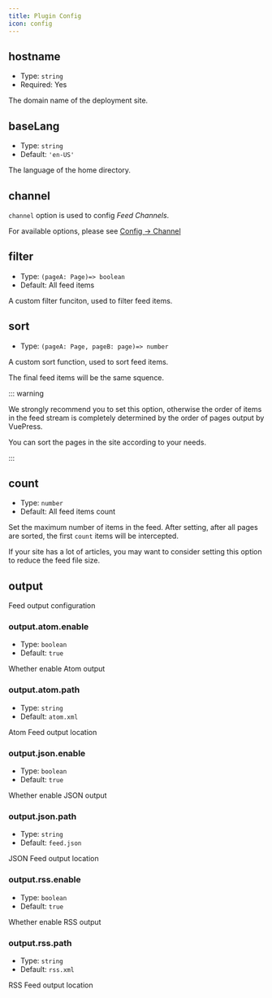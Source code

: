 ```yaml
---
title: Plugin Config
icon: config
---
```


## hostname

- Type: `string`
- Required: Yes

The domain name of the deployment site.

## baseLang

- Type: `string`
- Default: `'en-US'`

The language of the home directory.

## channel

`channel` option is used to config _Feed Channels_.

For available options, please see [Config → Channel](channel.md)

## filter

- Type: `(pageA: Page)=> boolean`
- Default: All feed items

A custom filter funciton, used to filter feed items.

## sort

- Type: `(pageA: Page, pageB: page)=> number`

A custom sort function, used to sort feed items.

The final feed items will be the same squence.

::: warning

We strongly recommend you to set this option, otherwise the order of items in the feed stream is completely determined by the order of pages output by VuePress.

You can sort the pages in the site according to your needs.

:::

## count

- Type: `number`
- Default: All feed items count

Set the maximum number of items in the feed. After setting, after all pages are sorted, the first `count` items will be intercepted.

If your site has a lot of articles, you may want to consider setting this option to reduce the feed file size.

## output

Feed output configuration

### output.atom.enable

- Type: `boolean`
- Default: `true`

Whether enable Atom output

### output.atom.path

- Type: `string`
- Default: `atom.xml`

Atom Feed output location

### output.json.enable

- Type: `boolean`
- Default: `true`

Whether enable JSON output

### output.json.path

- Type: `string`
- Default: `feed.json`

JSON Feed output location

### output.rss.enable

- Type: `boolean`
- Default: `true`

Whether enable RSS output

### output.rss.path

- Type: `string`
- Default: `rss.xml`

RSS Feed output location
